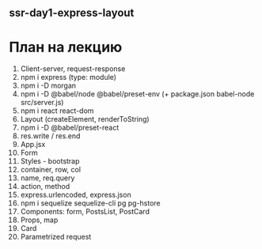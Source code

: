 ## ssr-day1-express-layout

# План на лекцию

1. Client-server, request-response
2. npm i express (type: module)
3. npm i -D morgan
4. npm i -D @babel/node @babel/preset-env (+ package.json babel-node src/server.js)
5. npm i react react-dom
6. Layout (createElement, renderToString)
7. npm i -D @babel/preset-react
8. res.write / res.end
9. App.jsx
10. Form
11. Styles - bootstrap
12. container, row, col
13. name, req.query
14. action, method
15. express.urlencoded, express.json
16. npm i sequelize sequelize-cli pg pg-hstore 
17. Components: form, PostsList, PostCard
18. Props, map
19. Card
20. Parametrized request
